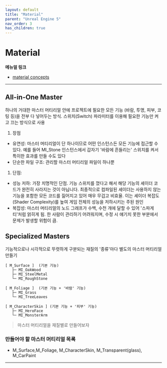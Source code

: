 ```yaml
---
layout: default
title: "Material"
parent: "Unreal Engine 5"
nav_order: 3
has_children: true
---
```


# Material

**메뉴얼 링크**
- [material concepts](https://dev.epicgames.com/documentation/ko-kr/unreal-engine/essential-unreal-engine-material-concepts)

---

## All-in-One Master
하나의 거대한 마스터 머티리얼 안에 프로젝트에 필요한 모든 기능 (바람, 투명, 피부, 코팅 등)을 전부 다 넣어두는 방식. 스위치(Switch) 파라미터를 이용해 필요한 기능만 켜고 끄는 방식으로 사용

1. 장점
- 유연성: 마스터 머티리얼이 단 하나이므로 어떤 인스턴스든 모든 기능에 접근할 수 있다. 예를 들어 MI_Stone 인스턴스에서 갑자기 '바람에 흔들리는' 스위치를 켜서 특이한 효과를 만들 수도 있다
- 단순한 파일 구조: 관리할 마스터 머티리얼 파일이 하나뿐
1. 단점:
- 성능 저하: 가장 치명적인 단점. 기능 스위치를 껐다고 해서 해당 기능의 셰이더 코드가 완전히 사라지는 것이 아닙니다. 최종적으로 컴파일된 셰이더는 사용하지 않는 기능을 포함한 모든 코드를 짊어지고 있어 매우 무겁고 비효율. 이는 셰이더 복잡도(Shader Complexity)를 높여 게임 전체의 성능을 저하시키는 주된 원인
- 복잡성: 마스터 머티리얼의 노드 그래프가 수백, 수천 개에 달할 수 있어 '스파게티'처럼 얽히게 됨. 한 사람이 관리하기 어려워지며, 수정 시 얘기치 못한 부분에서 문제가 발생할 위험이 큼.

## Specialized Masters
기능적으로나 시각적으로 뚜렷하게 구분되는 재질의 '종류'마다 별도의 마스터 머티리얼 만들기

```
[ M_Surface ]  (기본 기능)
   ├─ MI_OakWood
   ├─ MI_SteelMetal
   └─ MI_RoughStone

[ M_Foliage ]  (기본 기능 + '바람' 기능)
   ├─ MI_Grass
   └─ MI_TreeLeaves

[ M_CharacterSkin ] (기본 기능 + '피부' 기능)
   ├─ MI_HeroFace
   └─ MI_MonsterArm
```

> 마스터 머티리얼을 재질별로 만들어보자

### 만들어야 할 마스터 머티리얼 목록
- M_Surface,M_Foliage, M_CharacterSkin, M_Transparent(glass), M_CarPaint 

---
